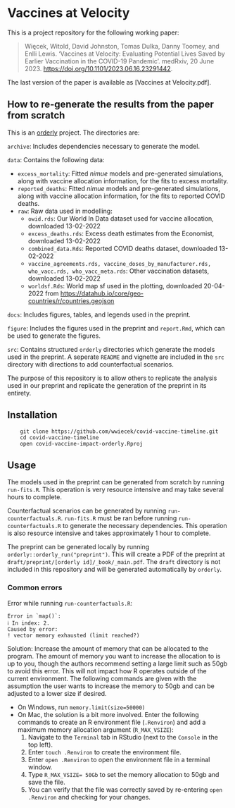 # Vaccines at Velocity

This is a project repository for the following working paper:

> Więcek, Witold, David Johnston, Tomas Dulka, Danny Toomey, and Enlli Lewis. ‘Vaccines at Velocity: Evaluating Potential Lives Saved by Earlier Vaccination in the COVID-19 Pandemic’. medRxiv, 20 June 2023. https://doi.org/10.1101/2023.06.16.23291442.

The last version of the paper is available as [Vaccines at Velocity.pdf]. 

## How to re-generate the results from the paper from scratch

This is an [orderly](https://github.com/vimc/orderly) project. The
directories are:

`archive`: Includes dependencies necessary to generate the model. 

`data`: Contains the following data:
-   `excess_mortality`: Fitted *nimue* models and pre-generated
    simulations, along with vaccine allocation information, for the fits
    to excess mortality.
-   `reported_deaths`: Fitted *nimue* models and pre-generated
    simulations, along with vaccine allocation information, for the fits
    to reported COVID deaths.
-   `raw`: Raw data used in modelling:
    -   `owid.rds`: Our World In Data dataset used for vaccine
        allocation, downloaded 13-02-2022
    -   `excess_deaths.rds`: Excess death estimates from the Economist,
        downloaded 13-02-2022
    -   `combined_data.Rds`: Reported COVID deaths dataset, downloaded
        13-02-2022
    -   `vaccine_agreements.rds, vaccine_doses_by_manufacturer.rds, who_vacc.rds, who_vacc_meta.rds`:
        Other vaccination datasets, downloaded 13-02-2022
    -   `worldsf.Rds`: World map sf used in the plotting, downloaded
        20-04-2022 from
        <https://datahub.io/core/geo-countries/r/countries.geojson>

`docs`: Includes figures, tables, and legends used in the preprint. 

`figure`: Includes the figures used in the preprint and `report.Rmd`, which can be used to generate the figures.

`src`: Contains structured `orderly` directories which generate the models used in the preprint. A seperate `README` and vignette are included in the `src` directory with directions to add counterfactual scenarios.

The purpose of this repository is to allow others to replicate the analysis used in our preprint and replicate the generation of the preprint in its entirety. 

## Installation

```
    git clone https://github.com/wwiecek/covid-vaccine-timeline.git
    cd covid-vaccine-timeline
    open covid-vaccine-impact-orderly.Rproj
```

## Usage

The models used in the preprint can be generated from scratch by running `run-fits.R`. This operation is very resource intensive and may take several hours to complete. 

Counterfactual scenarios can be generated by running `run-counterfactuals.R`. `run-fits.R` must be ran before running `run-counterfactuals.R` to generate the necessary dependencies. This operation is also resource intensive and takes approximately 1 hour to complete. 

The preprint can be generated locally by running `orderly::orderly_run("preprint")`. This will create a PDF of the preprint at `draft/preprint/[orderly id]/_book/_main.pdf`. The `draft` directory is not included in this repository and will be generated automatically by `orderly`.


### Common errors

Error while running `run-counterfactuals.R`:
```
Error in `map()`:
ℹ In index: 2.
Caused by error:
! vector memory exhausted (limit reached?)
```

Solution:
Increase the amount of memory that can be allocated to the program. The amount of memory you want to increase the allocation to is up to you, though the authors recommend setting a large limit such as 50gb to avoid this error. This will not impact how R operates outside of the current environment. The following commands are given with the assumption the user wants to increase the memory to 50gb and can be adjusted to a lower size if desired. 
- On Windows, run  `memory.limit(size=50000)`
- On Mac, the solution is a bit more involved. Enter the following commands to create an R environment file (`.Renviron`) and add a maximum memory allocation argument (`R_MAX_VSIZE`): 
    1) Navigate to the `Terminal` tab in RStudio (next to the `Console` in the top left).
    2) Enter `touch .Renviron` to create the environment file.
    3) Enter `open .Renviron` to open the environment file in a terminal window.
    4) Type `R_MAX_VSIZE= 50Gb` to set the memory allocation to 50gb and save the file.
    5) You can verify that the file was correctly saved by re-entering `open .Renviron` and checking for your changes. 
